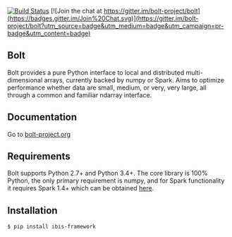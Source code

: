 [![Build Status](https://travis-ci.org/bolt-project/bolt.svg?branch=master)](https://travis-ci.org/bolt-project/bolt)
[![Join the chat at https://gitter.im/bolt-project/bolt](https://badges.gitter.im/Join%20Chat.svg)](https://gitter.im/bolt-project/bolt?utm_source=badge&utm_medium=badge&utm_campaign=pr-badge&utm_content=badge)

Bolt
----
Bolt provides a pure Python interface to local and distributed multi-dimensional arrays, currently backed by numpy or Spark. Aims to optimize performance whether data are small, medium, or very, very large, all through a common and familiar ndarray interface.

Documentation
------------
Go to [bolt-project.org](http://bolt-project.org)

Requirements
------------
Bolt supports Python 2.7+ and Python 3.4+. The core library is 100% Python, the only primary requirement is numpy, and for Spark functionality it requires Spark 1.4+ which can be obtained [here](http://spark.apache.org/downloads.html).

Installation
------------
```
$ pip install ibis-framework
```
